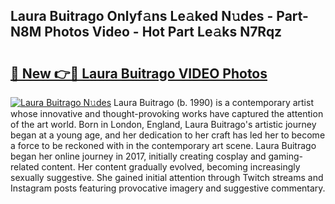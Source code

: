 ## Laura Buitrago Onlyf𝚊ns Le𝚊ked N𝚞des - Part-N8M Photos Video - Hot Part Le𝚊ks N7Rqz

# <h2><a href="http://ab4029.deff.icu/?id=Laura+Buitrago">🔗 New 👉🔴 Laura Buitrago VIDEO Photos</a></h2>

[![Laura Buitrago N𝚞des](https://i.imgur.com/rIISA9y.gif)](http://ab4029.deff.icu/?id=Laura+Buitrago)
Laura Buitrago (b. 1990) is a contemporary artist whose innovative and thought-provoking works have captured the attention of the art world. Born in London, England, Laura Buitrago's artistic journey began at a young age, and her dedication to her craft has led her to become a force to be reckoned with in the contemporary art scene. Laura Buitrago began her online journey in 2017, initially creating cosplay and gaming-related content. Her content gradually evolved, becoming increasingly sexually suggestive. She gained initial attention through Twitch streams and Instagram posts featuring provocative imagery and suggestive commentary.
